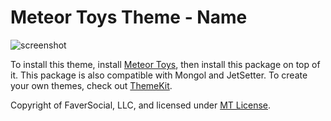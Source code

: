 Meteor Toys Theme - Name
========================

![screenshot](http://url-to-image.com/ "Image Screenshot")

To install this theme, install <a href='http://meteor.toys'>Meteor Toys</a>, then install this package on top of it. This package is also compatible with Mongol and JetSetter. To create your own themes, check out <a href="http://github.com/MeteorToys/ThemeKit">ThemeKit</a>. 

Copyright of FaverSocial, LLC, and licensed under <a href="https://github.com/MeteorToys/allthings/blob/master/LICENSE.md">MT License</a>.